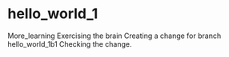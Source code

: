 # hello_world_1
More_learning
Exercising the brain
Creating a change for branch hello_world_1b1
Checking the change.
